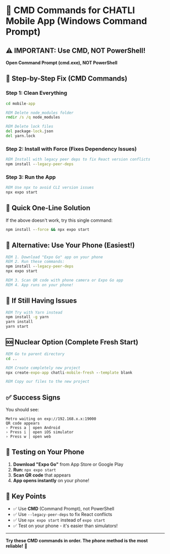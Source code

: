 # 🚀 CMD Commands for CHATLI Mobile App (Windows Command Prompt)

## ⚠️ IMPORTANT: Use CMD, NOT PowerShell!

**Open Command Prompt (cmd.exe), NOT PowerShell**

## 🔧 Step-by-Step Fix (CMD Commands)

### Step 1: Clean Everything
```cmd
cd mobile-app

REM Delete node_modules folder
rmdir /s /q node_modules

REM Delete lock files
del package-lock.json
del yarn.lock
```

### Step 2: Install with Force (Fixes Dependency Issues)
```cmd
REM Install with legacy peer deps to fix React version conflicts
npm install --legacy-peer-deps
```

### Step 3: Run the App
```cmd
REM Use npx to avoid CLI version issues
npx expo start
```

## 🎯 Quick One-Line Solution
If the above doesn't work, try this single command:
```cmd
npm install --force && npx expo start
```

## 📱 Alternative: Use Your Phone (Easiest!)
```cmd
REM 1. Download "Expo Go" app on your phone
REM 2. Run these commands:
npm install --legacy-peer-deps
npx expo start

REM 3. Scan QR code with phone camera or Expo Go app
REM 4. App runs on your phone!
```

## 🔄 If Still Having Issues
```cmd
REM Try with Yarn instead
npm install -g yarn
yarn install
yarn start
```

## 🆘 Nuclear Option (Complete Fresh Start)
```cmd
REM Go to parent directory
cd ..

REM Create completely new project
npx create-expo-app chatli-mobile-fresh --template blank

REM Copy our files to the new project
```

## ✅ Success Signs
You should see:
```
Metro waiting on exp://192.168.x.x:19000
QR code appears
› Press a │ open Android
› Press i │ open iOS simulator  
› Press w │ open web
```

## 📱 Testing on Your Phone
1. **Download "Expo Go"** from App Store or Google Play
2. **Run:** `npx expo start`
3. **Scan QR code** that appears
4. **App opens instantly** on your phone!

## 🔑 Key Points
- ✅ Use **CMD** (Command Prompt), not PowerShell
- ✅ Use `--legacy-peer-deps` to fix React conflicts
- ✅ Use `npx expo start` instead of `expo start`
- ✅ Test on your phone - it's easier than simulators!

---

**Try these CMD commands in order. The phone method is the most reliable!** 📱 
